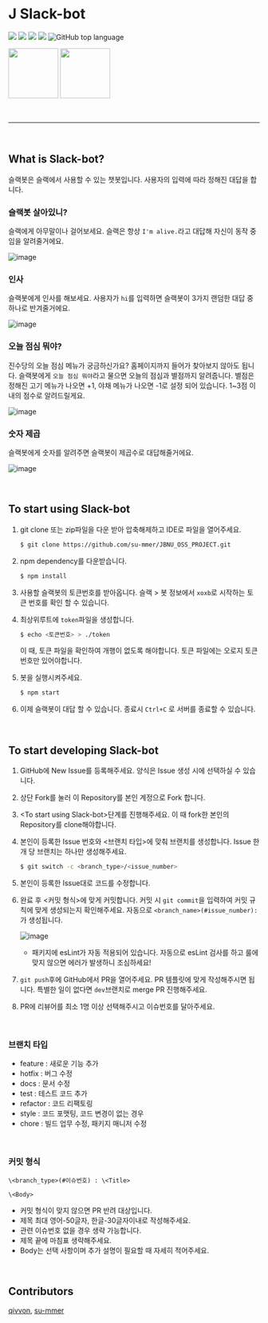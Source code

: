 # J Slack-bot

<img src="https://img.shields.io/badge/javascript-F7DF1E?style=flat&logo=javascript&logoColor=black"> <img  src="https://img.shields.io/badge/node.js-339933?style=flat&logo=Node.js&logoColor=white"> <img src="https://img.shields.io/badge/Slack-4A154B?style=flat&logo=Slack"/> <img src="https://img.shields.io/badge/GitHub-181717?style=flat&logo=GitHub"/> ![GitHub top language](https://img.shields.io/github/languages/top/su-mmer/JBNU_OSS_PROJECT) 

<img src="https://www.jbnu.ac.kr/kor/images/227_10.jpg" width="100" height="100"/> <img  src="https://previews.us-east-1.widencdn.net/preview/48045879/assets/asset-view/9338f8ce-2eed-41d7-b222-350e8ea9f361/thumbnail/eyJ3IjoyMDQ4LCJoIjoyMDQ4LCJzY29wZSI6ImFwcCJ9?Expires=1669309200&Signature=QSbrsA9kXKP86G5FHjMrlOfFa4abIpjqQlR5ig75TOobrP0DKvCDZ57Za5g0BrkmOKTEYi-31pnf1-RYm37P87n5PTrEnH7lisCgr29b0dEFrSb0b2dWO3WS7iFUnLjuMmUt8NbCDykTV7BZi-hsSwuUd0w7PNHvFVKtPwWQydN4oEy7tUS~X5yfxQ0l7URXSpQHaC7PDt8AAxZ2D7kfQ5TyUmzs2A1Zw9Yj8qssVo3hmAL4Eof3WW5MQr737zU5bAdjlb8J1Mo1TvItKXjMtozsjNYfGeSmlowYFAhoQg3AY~Bu9h-mwl7AX7SLvTHI77O-z9d3TXq-o4aUxVu~YQ__&Key-Pair-Id=APKAJM7FVRD2EPOYUXBQ" width="100" height="100"/> 

<br>

---
<br>

## What is Slack-bot?
슬랙봇은 슬랙에서 사용할 수 있는 챗봇입니다. 사용자의 입력에 따라 정해진 대답을 합니다.
<br>

### 슬랙봇 살아있니?
슬랙에게 아무말이나 걸어보세요. 슬랙은 항상 `I'm alive.`라고 대답해 자신이 동작 중임을 알려줄거에요.

![image](https://user-images.githubusercontent.com/50980974/203709815-b1d0d1e3-e165-40ec-8fee-ec293493e29c.png)


### 인사
슬랙봇에게 인사를 해보세요.
사용자가 `hi`를 입력하면 슬랙봇이 3가지 랜덤한 대답 중 하나로 반겨줄거에요.

![image](https://user-images.githubusercontent.com/50980974/203709761-a85a1bd6-2459-42ec-a4ee-e476f8d72512.png)


### 오늘 점심 뭐야?
진수당의 오늘 점심 메뉴가 궁금하신가요? 홈페이지까지 들어가 찾아보지 않아도 됩니다. 슬랙봇에게 `오늘 점심 뭐야`라고 물으면 오늘의 점심과  별점까지 알려줍니다.
별점은 정해진 고기 메뉴가 나오면 +1, 야채 메뉴가 나오면 -1로 설정 되어 있습니다. 1~3점 이내의 점수로 알려드릴게요.

![image](https://user-images.githubusercontent.com/50980974/203709794-4c61abeb-f360-49e8-b426-4637654e4b92.png)


### 숫자 제곱
슬랙봇에게 숫자를 알려주면 슬랙봇이 제곱수로 대답해줄거에요.

![image](https://user-images.githubusercontent.com/50980974/203709850-9e92c7fa-6552-42f0-9cab-0dd585a100f5.png)


<br>

## To start using Slack-bot
1. git clone 또는 zip파일을 다운 받아 압축해제하고 IDE로 파일을 열어주세요.
	``` bash
	$ git clone https://github.com/su-mmer/JBNU_OSS_PROJECT.git
	```
2. npm dependency를 다운받습니다.
	``` bash
	$ npm install
	```
3. 사용할 슬랙봇의 토큰번호를 받아옵니다. 슬랙 > 봇 정보에서 `xoxb`로 시작하는 토큰 번호를 확인 할 수 있습니다.

5. 최상위루트에 `token`파일을 생성합니다.
	```bash
	$ echo <토큰번호> > ./token
	```
	이 때, 토큰 파일을 확인하여 개행이 없도록 해야합니다. 토큰 파일에는 오로지 토큰 번호만 있어야합니다.
	
6. 봇을 실행시켜주세요.
	``` bash
	$ npm start
	```
7. 이제 슬랙봇이 대답 할 수 있습니다. 종료시 `Ctrl+C` 로 서버를 종료할 수 있습니다.

<br>

## To start developing Slack-bot
1. GitHub에 New Issue를 등록해주세요. 양식은 Issue 생성 시에 선택하실 수 있습니다.

2. 상단 Fork를 눌러 이 Repository를 본인 계정으로 Fork 합니다.

3. \<To start using Slack-bot>단계를 진행해주세요. 이 때 fork한 본인의 Repository를 clone해야합니다.

4. 본인이 등록한 Issue 번호와 \<브랜치 타입>에 맞춰 브랜치를 생성합니다. Issue 한 개 당 브랜치는 하나만 생성해주세요.
	``` bash
	$ git switch -c <branch_type>/<issue_number>
	```
5. 본인이 등록한 Issue대로 코드를 수정합니다.

6. 완료 후 \<커밋 형식>에 맞게 커밋합니다. 커밋 시 `git commit`을 입력하여 커밋 규칙에 맞게 생성되는지 확인해주세요. 자동으로 `<branch_name>(#issue_number):`가 생성됩니다. 

   ![image](https://user-images.githubusercontent.com/50980974/203710119-6a1dba79-51e7-4752-bc94-fbac6b592480.png)

   - 패키지에 esLint가 자동 적용되어 있습니다. 자동으로 esLint 검사를 하고 룰에 맞지 않으면 에러가 발생하니 조심하세요!

7. `git push`후에 GitHub에서 PR을 열어주세요. PR 템플릿에 맞게 작성해주시면 됩니다. 특별한 일이 없다면 `dev`브랜치로 merge PR 진행해주세요.
8. PR에 리뷰어를 최소 1명 이상 선택해주시고 이슈번호를 달아주세요.

<br>

### 브랜치 타입
- feature : 새로운 기능 추가
- hotfix : 버그 수정
- docs : 문서 수정
- test : 테스트 코드 추가
- refactor : 코드 리팩토링
- style : 코드 포맷팅, 코드 변경이 없는 경우
- chore : 빌드 업무 수정, 패키지 매니저 수정

<br>

### 커밋 형식
```
\<branch_type>(#이슈번호) : \<Title>

\<Body>
```
- 커밋 형식이 맞지 않으면 PR 반려 대상입니다.
- 제목 최대 영어-50글자, 한글-30글자이내로 작성해주세요.
- 관련 이슈번호 없을 경우 생략 가능합니다.
- 제목 끝에 마침표 생략해주세요.
- Body는 선택 사항이며 추가 설명이 필요할 때 자세히 적어주세요.

<br>

## Contributors
[qivvon](https://github.com/qivvon), [su-mmer](https://github.com/su-mmer)
